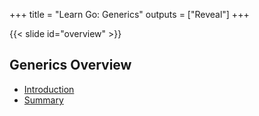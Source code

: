 +++
title = "Learn Go: Generics"
outputs = ["Reveal"]
+++

{{< slide id="overview" >}}
## Generics Overview

- [Introduction](#introGenerics)
- [Summary](#summaryGenerics)
